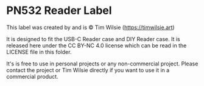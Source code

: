 # PN532 Reader Label

This label was created by and is © Tim Wilsie (https://timwilsie.art)

It is designed to fit the USB-C Reader case and DIY Reader case. It is released
here under the CC BY-NC 4.0 license which can be read in the LICENSE file in
this folder.

It's is free to use in personal projects or any non-commercial project. Please
contact the project or Tim Wilsie directly if you want to use it in a
commercial product.
